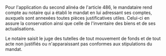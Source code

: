   
Pour l'application du second alinéa de l'article 486, le mandataire rend compte au notaire qui a établi le mandat en lui adressant ses comptes, auxquels sont annexées toutes pièces justificatives utiles. Celui-ci en assure la conservation ainsi que celle de l'inventaire des biens et de ses actualisations.   

  
Le notaire saisit le juge des tutelles de tout mouvement de fonds et de tout acte non justifiés ou n'apparaissant pas conformes aux stipulations du mandat.  

